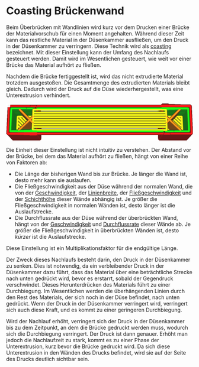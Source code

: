 Coasting Brückenwand
====
Beim Überbrücken mit Wandlinien wird kurz vor dem Drucken einer Brücke der Materialvorschub für einen Moment angehalten. Während dieser Zeit kann das restliche Material in der Düsenkammer ausfließen, um den Druck in der Düsenkammer zu verringern. Diese Technik wird als [coasting](coasting_enable.md) bezeichnet. Mit dieser Einstellung kann der Umfang des Nachlaufs gesteuert werden. Damit wird im Wesentlichen gesteuert, wie weit vor einer Brücke das Material aufhört zu fließen.

Nachdem die Brücke fertiggestellt ist, wird das nicht extrudierte Material trotzdem ausgestoßen. Die Gesamtmenge des extrudierten Materials bleibt gleich. Dadurch wird der Druck auf die Düse wiederhergestellt, was eine Unterextrusion verhindert.

<!--screenshot {
"image_path": "bridge_skin_density_100.png",
"models": [{"script": "bridge.scad"}],
"layer": 80,
"settings": {
    "bridge_settings_enabled": true,
    "bridge_skin_density": 100,
    "bridge_skin_material_flow": 100,
    "bridge_wall_material_flow": 100
},
"camera_position": [0, 18, 79],
"colours": 64
}-->
![Keine Extrusion auf einer Seite der Brücke und zusätzliche Extrusion auf der anderen Seite](../../../articles/images/bridge_skin_density_100.png)

Die Einheit dieser Einstellung ist nicht intuitiv zu verstehen. Der Abstand vor der Brücke, bei dem das Material aufhört zu fließen, hängt von einer Reihe von Faktoren ab:
* Die Länge der bisherigen Wand bis zur Brücke. Je länger die Wand ist, desto mehr kann sie auslaufen.
* Die Fließgeschwindigkeit aus der Düse während der normalen Wand, die von der [Geschwindigkeit](../speed/speed_wall.md), der [Linienbreite](../resolution/wall_line_width.md), der [Fließgeschwindigkeit](../material/wall_material_flow.md) und der [Schichthöhe](../resolution/layer_height.md) dieser Wände abhängig ist. Je größer die Fließgeschwindigkeit in normalen Wänden ist, desto länger ist die Auslaufstrecke.
* Die Durchflussrate aus der Düse während der überbrückten Wand, hängt von der [Geschwindigkeit](bridge_wall_speed.md) und [Durchflussrate](bridge_wall_material_flow.md) dieser Wände ab. Je größer die Fließgeschwindigkeit in überbrückten Wänden ist, desto *kürzer* ist die Auslaufstrecke.

Diese Einstellung ist ein Multiplikationsfaktor für die endgültige Länge.

Der Zweck dieses Nachlaufs besteht darin, den Druck in der Düsenkammer zu senken. Dies ist notwendig, da ein verbleibender Druck in der Düsenkammer dazu führt, dass das Material über eine beträchtliche Strecke nach unten gedrückt wird, bevor es erstarrt, sobald der Gegendruck verschwindet. Dieses Herunterdrücken des Materials führt zu einer Durchbiegung. Im Wesentlichen werden die überhängenden Linien durch den Rest des Materials, der sich noch in der Düse befindet, nach unten gedrückt. Wenn der Druck in der Düsenkammer verringert wird, verringert sich auch diese Kraft, und es kommt zu einer geringeren Durchbiegung.

Wird der Nachlauf erhöht, verringert sich der Druck in der Düsenkammer bis zu dem Zeitpunkt, an dem die Brücke gedruckt werden muss, wodurch sich die Durchbiegung verringert. Der Druck ist dann genauer. Erhöht man jedoch die Nachlaufzeit zu stark, kommt es zu einer Phase der Unterextrusion, kurz bevor die Brücke gedruckt wird. Da sich diese Unterextrusion in den Wänden des Drucks befindet, wird sie auf der Seite des Drucks deutlich sichtbar sein.
